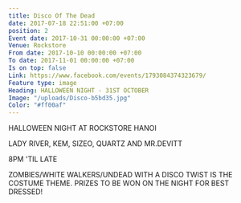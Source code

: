 ```yaml
---
title: Disco Of The Dead
date: 2017-07-18 22:51:00 +07:00
position: 2
Event date: 2017-10-31 00:00:00 +07:00
Venue: Rockstore
From date: 2017-10-10 00:00:00 +07:00
To date: 2017-11-01 00:00:00 +07:00
Is on top: false
Link: https://www.facebook.com/events/1793084374323679/
Feature type: image
Heading: HALLOWEEN NIGHT - 31ST OCTOBER
Image: "/uploads/Disco-b5bd35.jpg"
Color: "#ff00af"
---
```


HALLOWEEN NIGHT AT ROCKSTORE HANOI

LADY RIVER, KEM, SIZEO, QUARTZ AND MR.DEVITT

8PM 'TIL LATE

ZOMBIES/WHITE WALKERS/UNDEAD WITH A DISCO TWIST IS THE COSTUME THEME. PRIZES TO BE WON ON THE NIGHT FOR BEST DRESSED!